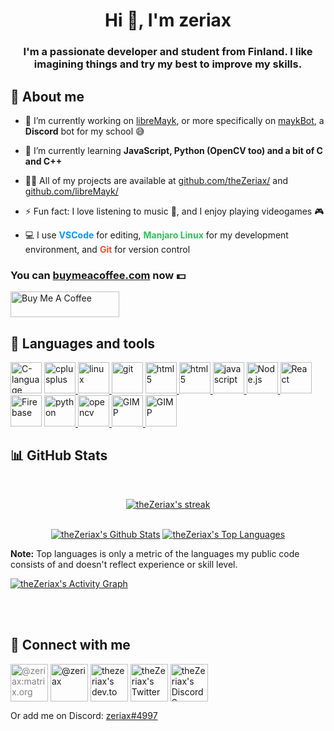 <h1 align="center">Hi 👋, I'm zeriax</h1>
<h3 align="center">I'm a passionate developer and student from Finland. I like imagining things and try my best to improve my skills.</h3>

## 🙈 About me

- 🔭 I’m currently working on [libreMayk](https://github.com/libremayk/), or more specifically on [maykBot](https://github.com/libremayk/), a **Discord** bot for my school 😅

- 🌱 I’m currently learning **JavaScript, Python (OpenCV too) and a bit of C and C++**

- 👨‍💻 All of my projects are available at [github.com/theZeriax/](https://github.com/theZeriax/) and [github.com/libreMayk/](https://github.com/libreMayk/)

- ⚡ Fun fact: I love listening to music 🎵, and I enjoy playing videogames 🎮
  
- <p>💻 I use <b style="color: #0098FF;">VSCode</b> for editing, <b style="color: #34be5b;">Manjaro Linux</b> for my development environment, and <b style="color: #f1502f;">Git</b> for version control</p>

### You can **[buymeacoffee.com](https://buymeacoffee.com/zeriax)** now 💵

<a href="https://www.buymeacoffee.com/zeriax" target="_blank"><img src="https://cdn.buymeacoffee.com/buttons/default-red.png" alt="Buy Me A Coffee" height="41" width="174"></a>

## 🔧 Languages and tools

<p align="left">
    <a href="https://www.cprogramming.com/" target="_blank" rel="noreferrer"><img src="https://img.icons8.com/color/400/000000/c-programming.png" alt="C-language" width="50" height="50"/></a>
    <a href="https://www.w3schools.com/cpp/" target="_blank" rel="noreferrer"> <img src="https://img.icons8.com/color/400/000000/c-plus-plus-logo.png" alt="cplusplus" width="50" height="50"/> </a>
    <a href="https://www.linux.org/" target="_blank" rel="noreferrer"> <img src="https://img.icons8.com/color/400/000000/linux--v1.png" alt="linux" width="50" height="50"/> </a>
    <a href="https://git-scm.com/" target="_blank" rel="noreferrer"> <img src="https://img.icons8.com/color/400/000000/git.png" alt="git" width="50" height="50"/></a>
    <a href="https://www.w3.org/html/" target="_blank" rel="noreferrer"> <img src="https://img.icons8.com/color/100/000000/html-5.png" alt="html5" width="50" height="50"/> </a>
    <a href="https://www.w3.org/css/" target="_blank" rel="noreferrer"> <img src="https://img.icons8.com/color/100/000000/css3.png" alt="html5" width="50" height="50"/> </a>
    <a href="https://developer.mozilla.org/en-US/docs/Web/JavaScript" target="_blank" rel="noreferrer"> <img src="https://img.icons8.com/color/400/000000/javascript.png" alt="javascript" width="50" height="50"/> </a>
    <a href="https://nodejs.org" target="_blank" rel="noreferrer"> <img src="https://img.icons8.com/color/400/000000/nodejs.png" alt="Node.js" width="50" height="50"/> </a>
    <a href="https://reactjs.org/" target="_blank" rel="noreferrer"> <img src="https://img.icons8.com/color/400/000000/react-native.png" alt="React" width="50" height="50"/></a>
    <a href="https://firebase.google.com/" target="_blank" rel="noreferrer"> <img src="https://img.icons8.com/color/400/000000/firebase.png" alt="Firebase" width="50" height="50"/></a>
    <a href="https://www.python.org" target="_blank" rel="noreferrer"> <img src="https://img.icons8.com/color/400/000000/python.png" alt="python" width="50" height="50"/> </a>
    <a href="https://opencv.org/" target="_blank" rel="noreferrer"> <img src="https://img.icons8.com/color/400/000000/opencv.png" alt="opencv" width="50" height="50"/> </a>
    <a href="https://www.gimp.org/" target="_blank" rel="noreferrer"> <img src="https://img.icons8.com/color/400/000000/gimp.png" alt="GIMP" width="50" height="50"/> </a>
    <a href="https://code.visualstudio.com/" target="_blank" rel="noreferrer"> <img src="https://img.icons8.com/color/400/000000/visual-studio-code-2019.png" alt="GIMP" width="50" height="50"/> </a>
</p>

## 📊 GitHub Stats

<br />
<p align="center">
    <a href="https://github.com/github.com/theZeriax">
        <img title="🔥 Get streak stats for your profile at git.io/streak-stats" alt="theZeriax's streak" src="https://github-readme-streak-stats.herokuapp.com/?user=theZeriax&theme=black-ice&hide_border=true&stroke=0000&background=060A0CD0"/>
    </a>
</p>
<p align="center">
  <br/>
    <a href="https://github.com/theZeriax/"><img alt="theZeriax's Github Stats" src="https://github-readme-stats.vercel.app/api?username=theZeriax&show_icons=true&count_private=true&theme=react&hide_border=true&bg_color=0D1117" /></a>
  <a href="https://github.com/theZeriax/"><img alt="theZeriax's Top Languages" src="https://github-readme-stats.vercel.app/api/top-langs/?username=theZeriax&langs_count=8&count_private=true&layout=compact&theme=react&hide_border=true&bg_color=0D1117" /></a>
  <br/>
</p>
  <b>Note:</b> Top languages is only a metric of the languages my public code consists of and doesn't reflect experience or skill level.

<br/>

<a href="https://github.com/theZeriax/"><img alt="theZeriax's Activity Graph" src="https://activity-graph.herokuapp.com/graph?username=theZeriax&bg_color=0D1117&color=5BCDEC&line=5BCDEC&point=FFFFFF&hide_border=true" /></a>

<br/>
<br/>

## 📨 Connect with me

<p align="left">
<a href="https://matrix.to/#/@zeriax:matrix.org" target="_blank"><img align="center" src="https://img.icons8.com/ios-filled/400/dbdbdb/matrix-logo.png" alt="@zeriax:matrix.org" height="60" width="60" style="color: #808080;"/></a>
<a href="https://medium.com/@zeriax" target="_blank"><img align="center" src="https://img.icons8.com/ios-filled/400/dbdbdb/medium-logo.png" alt="@zeriax" height="60" width="60" /></a>
<a href="https://dev.to/thezeriax" target="_blank"><img align="center" src="https://img.icons8.com/windows/400/dbdbdb/dev.png" alt="thezeriax's dev.to" height="60" width="60" /></a>
<a href="https://twitter.com/theZeriax" target="_blank"><img align="center" src="https://img.icons8.com/windows/400/6fe2fc/twitter.png" alt="theZeriax's Twitter" height="60" width="60" /></a>
<a href="https://discord.gg/YM6G79p2U4" target="_blank"><img align="center" src="https://img.icons8.com/material/400/6f90fc/discord-logo--v1.png" alt="theZeriax's Discord Server" height="60" width="60" /></a>

Or add me on Discord:
<a href="https://www.youtube.com/watch?v=dQw4w9WgXcQ" target="_blank">zeriax#4997</a>

</p>
